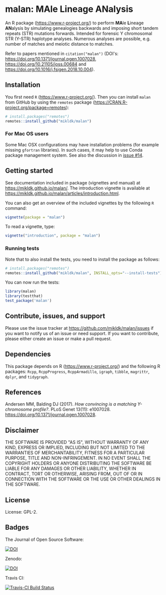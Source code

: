 # malan: MAle Lineage ANalysis

An R package (<https://www.r-project.org/>) to perform **MA**le **L**ineage **AN**alysis 
by simulating genealogies backwards and 
imposing short tandem repeats (STR) mutations forwards. 
Intended for forensic Y chromosomal STR (Y-STR) haplotype analyses. 
Numerous analyses are possible, e.g. number of matches and meiotic distance to matches.

Refer to papers mentioned in `citation("malan")` 
(DOI's: <https://doi.org/10.1371/journal.pgen.1007028>, 
<https://doi.org/10.21105/joss.00684> and 
<https://doi.org/10.1016/j.fsigen.2018.10.004>).
    
## Installation

You first need `R` (<https://www.r-project.org/>). 
Then you can install `malan` from GitHub by using the `remotes` package (<https://CRAN.R-project.org/package=remotes>):

``` r
# install.packages("remotes")
remotes::install_github("mikldk/malan")
```

### For Mac OS users

Some Mac OSX configurations may have installation problems (for example missing `gfortran` libraries). In such cases, it may help to use Conda package management system. See also the discussion in [issue #14](https://github.com/mikldk/malan/issues/14).

## Getting started

See documentation included in package (vignettes and manual) at <https://mikldk.github.io/malan/>. The introduction vignette is available at <https://mikldk.github.io/malan/articles/introduction.html>.

You can also get an overview of the included vignettes by the following `R` command:

```r
vignette(package = "malan")
```

To read a vignette, type:

```r
vignette("introduction", package = "malan")
```

### Running tests

Note that to also install the tests, you need to install the package as follows:

``` r
# install.packages("remotes")
remotes::install_github("mikldk/malan", INSTALL_opts="--install-tests")
```

You can now run the tests:

``` r
library(malan)
library(testthat)
test_package('malan')
```

## Contribute, issues, and support

Please use the issue tracker at <https://github.com/mikldk/malan/issues> 
if you want to notify us of an issue or need support.
If you want to contribute, please either create an issue or make a pull request.

## Dependencies

This package depends on R (<https://www.r-project.org/>) and the following R packages: 
`Rcpp`, `RcppProgress`, `RcppArmadillo`, `igraph`, `tibble`, `magrittr`, `dplyr`, and `tidygraph`.

## References

Andersen MM, Balding DJ (2017). *How convincing is a matching Y-chromosome profile?*. 
PLoS Genet 13(11): e1007028. <https://doi.org/10.1371/journal.pgen.1007028>.

## Disclaimer

THE SOFTWARE IS PROVIDED "AS IS", WITHOUT WARRANTY OF ANY KIND, EXPRESS OR IMPLIED, INCLUDING BUT NOT LIMITED TO THE WARRANTIES OF MERCHANTABILITY, FITNESS FOR A PARTICULAR PURPOSE, TITLE AND NON-INFRINGEMENT. IN NO EVENT SHALL THE COPYRIGHT HOLDERS OR ANYONE DISTRIBUTING THE SOFTWARE BE LIABLE FOR ANY DAMAGES OR OTHER LIABILITY, WHETHER IN CONTRACT, TORT OR OTHERWISE, ARISING FROM, OUT OF OR IN CONNECTION WITH THE SOFTWARE OR THE USE OR OTHER DEALINGS IN THE SOFTWARE.

## License

License: GPL-2.

## Badges

The Journal of Open Source Software:

[![DOI](http://joss.theoj.org/papers/10.21105/joss.00684/status.svg)](https://doi.org/10.21105/joss.00684)

Zenodo: 

[![DOI](https://zenodo.org/badge/DOI/10.5281/zenodo.1241769.svg)](https://doi.org/10.5281/zenodo.1241769)

Travis CI:

[![Travis-CI Build Status](https://api.travis-ci.com/mikldk/malan.svg?branch=master)](https://app.travis-ci.com/mikldk/malan)


